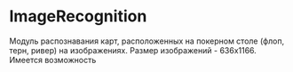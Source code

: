 # ImageRecognition
Модуль распознавания карт, расположенных на покерном столе (флоп, терн, ривер) на изображениях. Размер изображений - 636х1166.
Имеется возможность 
